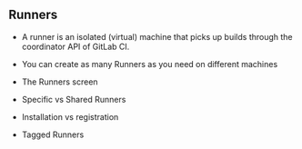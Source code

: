 ## Runners

- A runner is an isolated (virtual) machine that picks up builds through the
coordinator API of GitLab CI.

- You can create as many Runners as you need on different machines

- The Runners screen

- Specific vs Shared Runners

- Installation vs registration

- Tagged Runners
